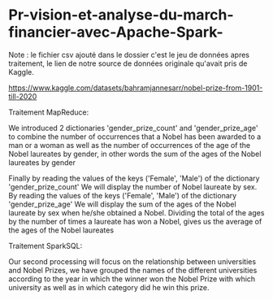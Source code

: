 # Pr-vision-et-analyse-du-march-financier-avec-Apache-Spark-


Note : le fichier csv ajouté dans le dossier c'est le jeu de données apres traitement, le lien de notre source de données originale qu'avait pris de Kaggle.

https://www.kaggle.com/datasets/bahramjannesarr/nobel-prize-from-1901-till-2020


Traitement MapReduce:

We introduced 2 dictionaries 'gender_prize_count' and 'gender_prize_age' to combine the number of occurrences that a Nobel has been awarded to a man or a woman as well as the number of occurrences of the age of the Nobel laureates by gender, in other words the sum of the ages of the Nobel laureates by gender


Finally by reading the values of the keys ('Female', 'Male') of the dictionary 'gender_prize_count' We will display the number of Nobel laureate by sex. By reading the values of the keys ('Female', 'Male') of the dictionary 'gender_prize_age' We will display the sum of the ages of the Nobel laureate by sex when he/she obtained a Nobel. Dividing the total of the ages by the number of times a laureate has won a Nobel, gives us the average of the ages of the Nobel laureates 

Traitement SparkSQL:

Our second processing will focus on the relationship between universities and Nobel Prizes, we have grouped the names of the different universities according to the year in which the winner won the Nobel Prize with which university as well as in which category did he win this prize.
